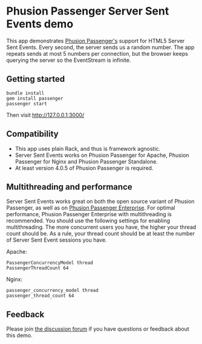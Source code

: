 # Phusion Passenger Server Sent Events demo

This app demonstrates [Phusion Passenger's](https://www.phusionpassenger.com/) support for HTML5 Server Sent Events. Every second, the server sends us a random number. The app repeats sends at most 5 numbers per connection, but the browser keeps querying the server so the EventStream is infinite.

## Getting started

    bundle install
    gem install passenger
    passenger start

Then visit http://127.0.0.1:3000/

## Compatibility

 * This app uses plain Rack, and thus is framework agnostic.
 * Server Sent Events works on Phusion Passenger for Apache, Phusion Passenger for Nginx and Phusion Passenger Standalone.
 * At least version 4.0.5 of Phusion Passenger is required.

## Multithreading and performance

Server Sent Events works great on both the open source variant of Phusion Passenger, as well as on [Phusion Passenger Enterprise](https://www.phusionpassenger.com/). For optimal performance, Phusion Passenger Enterprise with multithreading is recommended. You should use the following settings for enabling multithreading. The more concurrent users you have, the higher your thread count should be. As a rule, your thread count should be at least the number of Server Sent Event sessions you have.

Apache:

    PassengerConcurrencyModel thread
    PassengerThreadCount 64

Nginx:

    passenger_concurrency_model thread
    passenger_thread_count 64

## Feedback

Please join [the discussion forum](http://groups.google.com/group/phusion-passenger) if you have questions or feedback about this demo.